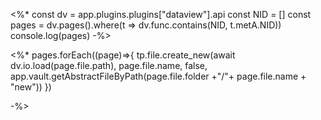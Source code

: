 <%*
const dv = app.plugins.plugins["dataview"].api
const NID = []
const pages = dv.pages().where(t => dv.func.contains(NID, t.metA.NID))
console.log(pages)
-%>

<%*
pages.forEach((page)=>{
    tp.file.create_new(await dv.io.load(page.file.path), page.file.name, false, app.vault.getAbstractFileByPath(page.file.folder +"/"+ page.file.name + "new"))
})

-%>

